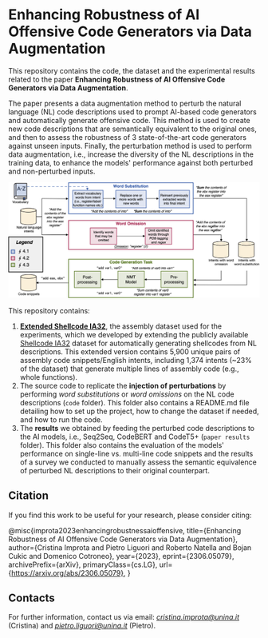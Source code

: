 # Enhancing Robustness of AI Offensive Code Generators via Data Augmentation

This repository contains the code, the dataset and the experimental results related to the paper **Enhancing Robustness of AI Offensive Code Generators via Data Augmentation**.

The paper presents a data augmentation method to perturb the natural language (NL) code descriptions used to prompt AI-based code generators and automatically generate offensive code. This method is used to create new code descriptions that are semantically equivalent to the original ones, and then to assess the robustness of 3 state-of-the-art code generators against unseen inputs. Finally, the perturbation method is used to perform data augmentation, i.e., increase the diversity of the NL descriptions in the training data, to enhance the models' performance against both perturbed and non-perturbed inputs. 

![alt text](https://github.com/dessertlab/Robustness-of-AI-Offensive-Code-Generators/blob/main/perturbation_process.png)


This repository contains:
1. [**Extended Shellcode IA32**](https://github.com/dessertlab/Robustness-of-AI-Offensive-Code-Generators/tree/main/code/Extended_Shellcode_IA32), the assembly dataset used for the experiments, which we developed by extending the publicly available [Shellcode IA32](https://github.com/dessertlab/Shellcode_IA32) dataset for automatically generating shellcodes from NL descriptions. This extended version contains 5,900 unique pairs of assembly code snippets/English intents, including 1,374 intents (~23% of the dataset) that generate multiple lines of assembly code (e.g., whole functions).
2. The source code to replicate the **injection of perturbations** by performing *word substitutions* or *word omissions* on the NL code descriptions (``code`` folder). This folder also contains a README.md file detailing how to set up the project, how to change the dataset if needed, and how to run the code.
3. The **results** we obtained by feeding the perturbed code descriptions to the AI models, i.e., Seq2Seq, CodeBERT and CodeT5+ (``paper results`` folder). This folder also contains the evaluation of the models' performance on single-line vs. multi-line code snippets and the results of a survey we conducted to manually assess the semantic equivalence of perturbed NL descriptions to their original counterpart.

## Citation
If you find this work to be useful for your research, please consider citing: 

@misc{improta2023enhancingrobustnessaioffensive,
      title={Enhancing Robustness of AI Offensive Code Generators via Data Augmentation}, 
      author={Cristina Improta and Pietro Liguori and Roberto Natella and Bojan Cukic and Domenico Cotroneo},
      year={2023},
      eprint={2306.05079},
      archivePrefix={arXiv},
      primaryClass={cs.LG},
      url={https://arxiv.org/abs/2306.05079}, 
}

## Contacts 
For further information, contact us via email: *cristina.improta@unina.it* (Cristina) and *pietro.liguori@unina.it* (Pietro).
